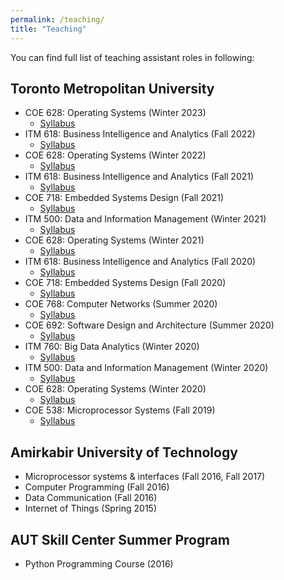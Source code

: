 ```yaml
---
permalink: /teaching/
title: "Teaching"
---
```


You can find full list of teaching assistant roles in following:

## Toronto Metropolitan University
- COE 628: Operating Systems (Winter 2023)
    - [Syllabus](https://www.ecb.torontomu.ca/undergraduate/outlines/COE628_course_outline.pdf)
- ITM 618: Business Intelligence and Analytics (Fall 2022)
    - [Syllabus](https://www.torontomu.ca/content/dam/information-technology-management/course-outlines/ITM618.pdf)
- COE 628: Operating Systems (Winter 2022)
    - [Syllabus](https://www.ecb.torontomu.ca/undergraduate/outlines/COE628_course_outline.pdf)
- ITM 618: Business Intelligence and Analytics (Fall 2021)
    - [Syllabus](https://www.torontomu.ca/content/dam/information-technology-management/)
- COE 718: Embedded Systems Design (Fall 2021)
    - [Syllabus](https://www.ecb.torontomu.ca/undergraduate/outlines/COE718_course_outline.pdf)
- ITM 500: Data and Information Management (Winter 2021)
    - [Syllabus](https://www.torontomu.ca/information-technology-management/course-outlines/ITM500.pdf)
- COE 628: Operating Systems (Winter 2021)
    - [Syllabus](https://www.ecb.torontomu.ca/undergraduate/outlines/COE628_course_outline.pdf)
- ITM 618: Business Intelligence and Analytics (Fall 2020)
    - [Syllabus](https://www.torontomu.ca/content/dam/information-technology-management/course-outlines/ITM618.pdf)
- COE 718: Embedded Systems Design (Fall 2020)
    - [Syllabus](https://www.ecb.torontomu.ca/undergraduate/outlines/COE718_course_outline.pdf)
- COE 768: Computer Networks (Summer 2020)
    - [Syllabus](https://www.ecb.torontomu.ca/undergraduate/outlines/COE768_course_outline.pdf)
- COE 692: Software Design and Architecture (Summer 2020)
    - [Syllabus](https://www.torontomu.ca/calendar/2022-2023/courses/computer-engineering/COE/692/)
- ITM 760: Big Data Analytics (Winter 2020)
    - [Syllabus](https://www.torontomu.ca/content/dam/information-technology-management/course-outlines/ITM760.pdf)
- ITM 500: Data and Information Management (Winter 2020)
    - [Syllabus](https://www.torontomu.ca/information-technology-management/course-outlines/ITM500.pdf)
- COE 628: Operating Systems (Winter 2020)
    - [Syllabus](https://www.ecb.torontomu.ca/undergraduate/outlines/COE628_course_outline.pdf)
- COE 538: Microprocessor Systems (Fall 2019)
    - [Syllabus](https://www.ecb.torontomu.ca/~courses/coe538/)


## Amirkabir University of Technology
- Microprocessor systems & interfaces (Fall 2016, Fall 2017)
    <!-- - [Syllabus](/files/pdf/teaching/POLI 891 Syllabus.pdf) -->
- Computer Programming (Fall 2016)
    <!-- - [Syllabus](/files/pdf/teaching/POLI 891 Syllabus.pdf) -->
- Data Communication (Fall 2016)
    <!-- - [Syllabus](/files/pdf/teaching/POLI 891 Syllabus.pdf) -->
- Internet of Things (Spring 2015)
    <!-- - [Syllabus](/files/pdf/teaching/POLI 891 Syllabus.pdf) -->

## AUT Skill Center Summer Program
- Python Programming Course (2016)
    <!-- - [Syllabus](/files/pdf/teaching/bayes2017.pdf) -->
